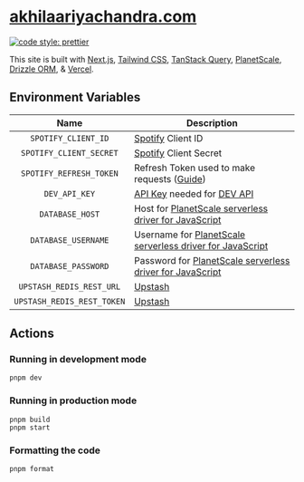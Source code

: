 # [akhilaariyachandra.com](https://akhilaariyachandra.com/)

[![code style: prettier](https://img.shields.io/badge/code_style-prettier-ff69b4.svg?style=flat-square)](https://github.com/prettier/prettier)

This site is built with [Next.js](https://nextjs.org/), [Tailwind CSS](https://tailwindcss.com/), [TanStack Query](https://tanstack.com/query/latest), [PlanetScale](https://planetscale.com/), [Drizzle ORM](https://github.com/drizzle-team/drizzle-orm), & [Vercel](https://vercel.com/home).

## Environment Variables

|            Name            | Description                                                                                                                       |
| :------------------------: | --------------------------------------------------------------------------------------------------------------------------------- |
|    `SPOTIFY_CLIENT_ID`     | [Spotify](https://developer.spotify.com/) Client ID                                                                               |
|  `SPOTIFY_CLIENT_SECRET`   | [Spotify](https://developer.spotify.com/) Client Secret                                                                           |
|  `SPOTIFY_REFRESH_TOKEN`   | Refresh Token used to make requests ([Guide](https://leerob.io/blog/spotify-api-nextjs))                                          |
|       `DEV_API_KEY`        | [API Key](https://docs.forem.com/api/#section/Authentication/api_key) needed for [DEV API](https://docs.forem.com/api/)           |
|      `DATABASE_HOST`       | Host for [PlanetScale serverless driver for JavaScript](https://planetscale.com/docs/tutorials/planetscale-serverless-driver)     |
|    `DATABASE_USERNAME`     | Username for [PlanetScale serverless driver for JavaScript](https://planetscale.com/docs/tutorials/planetscale-serverless-driver) |
|    `DATABASE_PASSWORD`     | Password for [PlanetScale serverless driver for JavaScript](https://planetscale.com/docs/tutorials/planetscale-serverless-driver) |
|  `UPSTASH_REDIS_REST_URL`  | [Upstash](https://upstash.com/)                                                                                                   |
| `UPSTASH_REDIS_REST_TOKEN` | [Upstash](https://upstash.com/)                                                                                                   |

## Actions

### Running in development mode

```shell
pnpm dev
```

### Running in production mode

```shell
pnpm build
pnpm start
```

### Formatting the code

```shell
pnpm format
```
